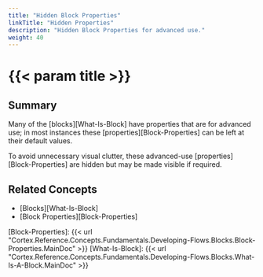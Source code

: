 ```yaml
---
title: "Hidden Block Properties"
linkTitle: "Hidden Properties"
description: "Hidden Block Properties for advanced use."
weight: 40
---
```


# {{< param title >}}

## Summary

Many of the [blocks][What-Is-Block] have properties that are for advanced use; in most instances these [properties][Block-Properties] can be left at their default values.

To avoid unnecessary visual clutter, these advanced-use [properties][Block-Properties] are hidden but may be made visible if required.

## Related Concepts

- [Blocks][What-Is-Block]
- [Block Properties][Block-Properties]

[Block-Properties]: {{< url "Cortex.Reference.Concepts.Fundamentals.Developing-Flows.Blocks.Block-Properties.MainDoc" >}}
[What-Is-Block]: {{< url "Cortex.Reference.Concepts.Fundamentals.Developing-Flows.Blocks.What-Is-A-Block.MainDoc" >}}